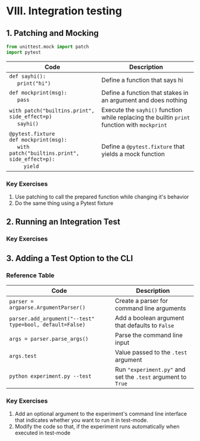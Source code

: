 # VIII. Integration testing

## 1. Patching and Mocking

```python
from unittest.mock import patch
import pytest
```



| Code                                                                                                                                                                                                                                                              | Description                                                                                  |
| ---                                                                                                                                                                                                                                                               | ---                                                                                          |
| `def sayhi():` <br> &nbsp;&nbsp;&nbsp;&nbsp; `print("hi")`                                                                                                                                                                                                        | Define a function that says hi                                                               |
| `def mockprint(msg):` <br> &nbsp;&nbsp;&nbsp;&nbsp; `pass`                                                                                                                                                                                                        | Define a function that stakes in an argument and does nothing                                |
| `with patch("builtins.print", side_effect=p)` <br> &nbsp;&nbsp;&nbsp;&nbsp; `sayhi()`                                                                                                                                                                             | Execute the `sayhi()` function while replacing the builtin `print` function with `mockprint` |
| `@pytest.fixture` <br> `def mockprint(msg):` <br> &nbsp;&nbsp;&nbsp;&nbsp; `with patch("builtins.print", side_effect=p):` <br> &nbsp;&nbsp;&nbsp;&nbsp;&nbsp;&nbsp;&nbsp;&nbsp; `yield`                                                   | Define a `@pytest.fixture` that yields a mock function                                       |



### Key Exercises
1. Use patching to call the prepared function while changing it's behavior
2. Do the same thing using a Pytest fixture

## 2. Running an Integration Test


### Key Exercises


## 3. Adding a Test Option to the CLI

### Reference Table
| Code                                                     | Description                                                  |
| ---                                                      | ---                                                          |
| `parser = argparse.ArgumentParser()`                     | Create a parser for command line arguments                   |
| `parser.add_argument("--test" type=bool, default=False)` | Add a boolean argument that defaults to `False`              |
| `args = parser.parse_args()`                             | Parse the command line input                                 |
| `args.test`                                              | Value passed to the `.test` argument                         |
| `python experiment.py --test`                            | Run `"experiment.py"` and set the `.test` argument to `True` |

### Key Exercises
1. Add an optional argument to the experiment's command line interface that indicates whether you want to run it in test-mode.
2. Modify the code so that, if the experiment runs automatically when executed in test-mode


